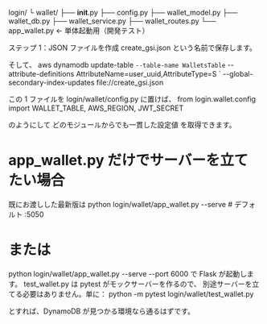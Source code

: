 login/
 └ wallet/
      ├── __init__.py
      ├── config.py
      ├── wallet_model.py
      ├── wallet_db.py
      ├── wallet_service.py
      ├── wallet_routes.py
      └── app_wallet.py   ← 単体起動用（開発テスト）


 ステップ 1：JSON ファイルを作成
create_gsi.json という名前で保存します。

そして、
aws dynamodb update-table `
  --table-name WalletsTable `
  --attribute-definitions AttributeName=user_uuid,AttributeType=S `
  --global-secondary-index-updates file://create_gsi.json



この 1 ファイルを login/wallet/config.py に置けば、
from login.wallet.config import WALLET_TABLE, AWS_REGION, JWT_SECRET

のようにして どのモジュールからでも一貫した設定値 を取得できます。


# app_wallet.py だけでサーバーを立てたい場合
既にお渡しした最新版は
python login/wallet/app_wallet.py --serve           # デフォルト :5050
# または
python login/wallet/app_wallet.py --serve --port 6000
で Flask が起動します。
test_wallet.py は pytest がモックサーバーを作るので、
別途サーバーを立てる必要はありません。単に：
python -m pytest login/wallet/test_wallet.py

とすれば、DynamoDB が見つかる環境なら通るはずです。